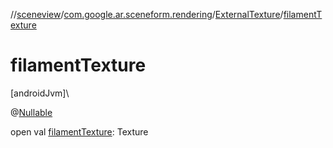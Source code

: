 //[sceneview](../../../index.md)/[com.google.ar.sceneform.rendering](../index.md)/[ExternalTexture](index.md)/[filamentTexture](filament-texture.md)

# filamentTexture

[androidJvm]\

@[Nullable](https://developer.android.com/reference/kotlin/androidx/annotation/Nullable.html)

open val [filamentTexture](filament-texture.md): Texture
